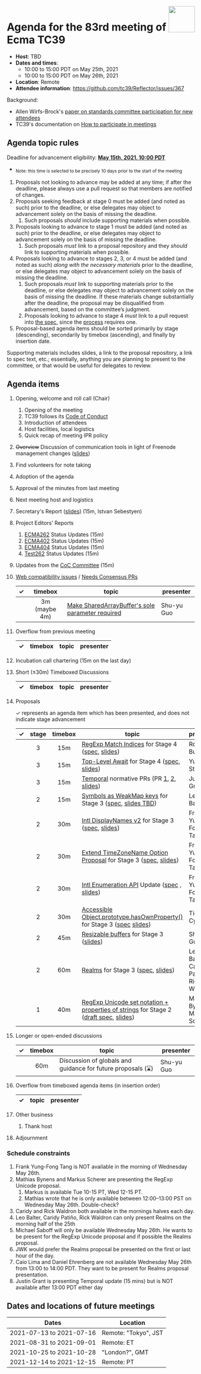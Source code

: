 
<img src="../images/Ecma_RVB-003.jpg" align="right" height="70" alt="" />

# Agenda for the 83rd meeting of Ecma TC39

- **Host**: TBD
- **Dates and times**:
  - 10:00 to 15:00 PDT on May 25th, 2021
  - 10:00 to 15:00 PDT on May 26th, 2021
- **Location**: Remote
- **Attendee information**: https://github.com/tc39/Reflector/issues/367

Background:
- Allen Wirfs-Brock's [paper on standards committee participation for new attendees](http://wirfs-brock.com/allen/files/papers/standpats-asianplop2016.pdf)
- TC39's documentation on [How to participate in meetings](https://github.com/tc39/how-we-work/blob/master/how-to-participate-in-meetings.md)

## Agenda topic rules

Deadline for advancement eligibility: [**May 15th, 2021, 10:00 PDT**](https://www.timeanddate.com/countdown/generic?p0=1440&iso=20210515T17&msg%20%20%20%20=TC39%20Submission%20deadline)
  - <sub>Note: this time is selected to be precisely 10 days prior to the start of the meeting</sub>

1. Proposals not looking to advance may be added at any time; if after the deadline, please always use a pull request so that members are notified of changes.
1. Proposals seeking feedback at stage 0 must be added (and noted as such) prior to the deadline, or else delegates may object to advancement solely on the basis of missing the deadline.
    1. Such proposals *should* include supporting materials when possible.
1. Proposals looking to advance to stage 1 must be added (and noted as such) prior to the deadline, or else delegates may object to advancement solely on the basis of missing the deadline.
    1. Such proposals *must* link to a proposal repository and they *should* link to supporting materials when possible.
1. Proposals looking to advance to stages 2, 3, or 4 must be added (and noted as such) *along with the necessary materials* prior to the deadline, or else delegates may object to advancement solely on the basis of missing the deadline.
    1. Such proposals *must* link to supporting materials prior to the deadline, or else delegates may object to advancement solely on the basis of missing the deadline. If these materials change substantially after the deadline, the proposal may be disqualified from advancement, based on the committee’s judgment.
    1. Proposals looking to advance to stage 4 *must* link to a pull request into [the spec](https://github.com/tc39/ecma262), since the [process](https://tc39.github.io/process-document/) requires one.
1. Proposal-based agenda items should be sorted primarily by stage (descending), secondarily by timebox (ascending), and finally by insertion date.

Supporting materials includes slides, a link to the proposal repository, a link to spec text, etc.; essentially, anything you are planning to present to the committee, or that would be useful for delegates to review.

## Agenda items

1. Opening, welcome and roll call (Chair)
    1. Opening of the meeting
    1. TC39 follows its [Code of Conduct](https://tc39.github.io/code-of-conduct/)
    1. Introduction of attendees
    1. Host facilities, local logistics
    1. Quick recap of meeting IPR policy
1. ~~Overview~~ Discussion of communication tools in light of Freenode management changes ([slides](https://docs.google.com/presentation/d/1J1dKTIbuUndVQd6rrxRciL_qNQ50QbRXFOhrZIkShZc/edit?usp=sharing))
1. Find volunteers for note taking
1. Adoption of the agenda
1. Approval of the minutes from last meeting
1. Next meeting host and logistics
1. Secretary's Report ([slides](https://raw.githubusercontent.com/tc39/agendas/master/2021/tc39-2021-May_Secretariats_Report.pdf)) (15m, Istvan Sebestyen)
1. Project Editors’ Reports
    1. [ECMA262](https://github.com/tc39/ecma262) Status Updates (15m)
    1. [ECMA402](https://github.com/tc39/ecma402) Status Updates (15m)
    1. [ECMA404](https://www.ecma-international.org/publications/standards/Ecma-404.htm) Status Updates (15m)
    1. [Test262](https://github.com/tc39/test262) Status Updates (15m)
1. Updates from the [CoC Committee](https://tc39.es/code-of-conduct/#code-of-conduct-committee) (15m)
1. [Web compatibility issues](https://github.com/tc39/ecma262/issues?utf8=✓&q=is%3Aopen+label%3A%22web+reality%22+is%3Aissue) / [Needs Consensus PRs](https://github.com/tc39/ecma262/pulls?q=is%3Apr+is%3Aopen+label%3A%22needs+consensus%22)

    | ✓ | timebox | topic | presenter |
    |:-:|:-------:|-------|-----------|
    | | 3m (maybe 4m) | [Make SharedArrayBuffer's sole parameter required](https://github.com/tc39/ecma262/pull/2393) | Shu-yu Guo |

1. Overflow from previous meeting

    | ✓ | timebox | topic | presenter |
    |:-:|:-------:|-------|-----------|

1. Incubation call chartering (15m on the last day)

1. Short (&le;30m) Timeboxed Discussions

    | ✓ | timebox | topic | presenter |
    |:-:|:-------:|-------|-----------|

1. Proposals

    ✓ represents an agenda item which has been presented, and does not indicate stage advancement

    | ✓ | stage | timebox | topic | presenter |
    |:-:|:-----:|:-------:|-------|-----------|
    | | 3 | 15m | [RegExp Match Indices](https://github.com/tc39/proposal-regexp-match-indices) for Stage 4 ([spec](https://arai-a.github.io/ecma262-compare/?pr=1713), [slides](https://1drv.ms/p/s!AjgWTO11Fk-TkflP7IXc5GnQysK-Vg?e=b31h9O)) | Ron Buckton |
    | | 3 | 15m | [Top-Level Await](https://github.com/tc39/proposal-top-level-await) for Stage 4 ([spec](https://github.com/tc39/ecma262/pull/2408), [slides](https://docs.google.com/presentation/d/1EMtuhxtr2kG9yjjS9cCguvG5u7ksvQdvkICBfEfaQFo/edit#slide=id.p)) | Yulia Startsev |
    | | 3 | 15m  | [Temporal](https://github.com/tc39/proposal-temporal/) normative PRs (PR [1](https://github.com/tc39/proposal-temporal/pull/1509), [2](https://github.com/tc39/proposal-temporal/pull/1510), [slides](https://justingrant.github.io/temporal-slides-in-progress/)) | Justin Grant |
    | | 2 | 15m | [Symbols as WeakMap keys](https://github.com/tc39/proposal-symbols-as-weakmap-keys) for Stage 3 ([spec](https://tc39.es/proposal-symbols-as-weakmap-keys), [slides TBD](#)) | Leo Balter |
    | | 2 | 30m | [Intl DisplayNames v2](https://github.com/tc39/intl-displaynames-v2) for Stage 3 ([spec](https://tc39.es/intl-displaynames-v2), [slides](https://docs.google.com/presentation/d/1hxhwHyJLYT32NYrKLTCDLhZHN6OVZEamJppLLlSmyi0))| Frank Yung-Fong Tang |
    | | 2 | 30m | [Extend TimeZoneName Option Proposal](https://github.com/tc39/proposal-intl-extend-timezonename) for Stage 3 ([spec](https://tc39.es/proposal-intl-extend-timezonename), [slides](https://docs.google.com/presentation/d/1N4QoCxFVM4ZKr9gDnaDDnrHb-5_rPTy-wydp-f90xBM/)) | Frank Yung-Fong Tang |
    | | 2 | 30m | [Intl Enumeration API](https://github.com/tc39/proposal-intl-enumeration) Update ([spec](https://tc39.es/proposal-intl-enumeration) , [slides](https://docs.google.com/presentation/d/1rg5FMmU0vpi--KoxoIZPpNEWxhX-MfBUeoA0y_o94FQ/)) | Frank Yung-Fong Tang |
    | | 2 | 30m | [Accessible Object.prototype.hasOwnProperty()](https://github.com/tc39/proposal-accessible-object-hasownproperty) for Stage 3 ([spec](https://tc39.es/proposal-accessible-object-hasownproperty/) [slides](https://docs.google.com/presentation/d/1r5_Jw-gR8cRNo7SJyWtd6h_fEyVFJr9t3a2FvCBPiLE/edit?usp=sharing)) | Tierney Cyren |
    | | 2 | 45m | [Resizable buffers](https://github.com/tc39/proposal-resizablearraybuffer) for Stage 3 ([slides](https://docs.google.com/presentation/d/1K7t8lphY45yOfvsTOHxF4wZiMFCsVZZ_Bf_Wc7S3I_g/edit?usp=sharing)) | Shu-yu Guo |
    | | 2 | 60m | [Realms](https://github.com/tc39/proposal-realms) for Stage 3 ([spec](https://tc39.es/proposal-realms/), [slides](https://docs.google.com/presentation/d/1c-7nsjAUkdWYie5n1NlEr7_FxMXHyXjRFzsReLTm8S8/edit#slide=id.gd9d6e4cbad_0_59)) | Leo Balter, Caridy Patiño, Rick Waldron |
    | | 1 | 40m | [RegExp Unicode set notation + properties of strings](https://github.com/tc39/proposal-regexp-set-notation) for Stage 2 ([draft spec](https://docs.google.com/document/d/1Tbv3hfX9CxQtzH9r-JdxJsQZhmmDsidRUKKxg345JV0/edit?usp=sharing), [slides](https://docs.google.com/presentation/d/1nb_6ZcAjG4AKwVrwpalu1Ep-h7TONxoSm-uxKx83Wik/edit)) | Mathias Bynens & Markus Scherer |


1. Longer or open-ended discussions

    | ✓ | timebox | topic | presenter |
    |:-:|:-------:|-------|-----------|
    | | 60m | Discussion of globals and guidance for future proposals (⌛️) | Shu-yu Guo |

1. Overflow from timeboxed agenda items (in insertion order)

    | ✓ | topic | presenter |
    |:-:|-------|-----------|

1. Other business
    1. Thank host
1. Adjournment

### Schedule constraints

<!-- Be specific! Provide a full name, date and time range that they will or will not be available, and which sessions they are trying to prioritize. Satisfaction not guaranteed, but more information is useful. Conflicting constraints honored on a first-come, first served basis. -->
1. Frank Yung-Fong Tang is NOT available in the morning of Wednesday May 26th.
1. Mathias Bynens and Markus Scherer are presenting the RegExp Unicode proposal.
   1. Markus is available Tue 10-15 PT, Wed 12-15 PT.
   1. Mathias wrote that he is only available between 12:00–13:00 PST on Wednesday May 26th. Double-check?
1. Caridy and Rick Waldron both available in the mornings halves each day.
1. Leo Balter, Caridy Patiño, Rick Waldron can only present Realms on the morning half of the 25th
1. Michael Saboff will only be available Wednesday May 26th.  He wants to be present for the RegExp Unicode proposal and if possible the Realms proposal.
1. JWK would prefer the Realms proposal be presented on the first or last hour of the day.
1. Caio Lima and Daniel Ehrenberg are not available Wednesday May 26th from 13:00 to 14:00 PDT. They want to be present for Realms proposal presentation.
1. Justin Grant is presenting Temporal update (15 mins) but is NOT available after 13:00 PDT either day

## Dates and locations of future meetings

| Dates                    | Location                       |
|--------------------------|--------------------------------|
| 2021-07-13 to 2021-07-16 | Remote: "Tokyo", JST           |
| 2021-08-31 to 2021-09-01 | Remote: ET                     |
| 2021-10-25 to 2021-10-28 | "London?", GMT                 |
| 2021-12-14 to 2021-12-15 | Remote: PT                     |
